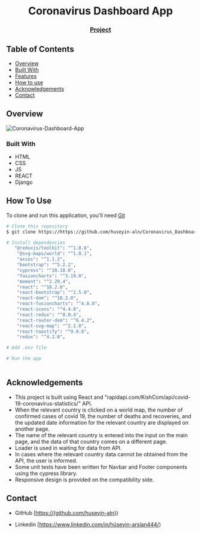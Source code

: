 <h1 align="center">Coronavirus Dashboard App</h1>

<div align="center">
  <h3>
    <a href="https://coronavirus-dashboard-app.netlify.app/">
      Project
    </a>
 
  </h3>
</div>




<!-- TABLE OF CONTENTS -->

## Table of Contents

- [Overview](#overview)
- [Built With](#built-with)
- [Features](#features)
- [How to use](#how-to-use)
- [Acknowledgements](#acknowledgements)
- [Contact](#contact)

<!-- OVERVIEW -->

## Overview

![Coronavirus-Dashboard-App](https://user-images.githubusercontent.com/101873227/196030704-48ed0a75-cbea-467c-8401-b5a79925ca34.gif)


### Built With



- HTML
- CSS
- JS
- REACT
- Django

## How To Use

To clone and run this application, you'll need [Git](https://git-scm.com) 
```bash
# Clone this repository
$ git clone https://https://github.com/huseyin-aln/Coronavirus_Dashboard_App

# Install dependencies
   "@reduxjs/toolkit": "^1.8.6",
    "@svg-maps/world": "^1.0.1",
    "axios": "^1.1.2",
    "bootstrap": "^5.2.2",
    "cypress": "^10.10.0",
    "fusioncharts": "^3.19.0",
    "moment": "^2.29.4",
    "react": "^18.2.0",
    "react-bootstrap": "^2.5.0",
    "react-dom": "^18.2.0",
    "react-fusioncharts": "^4.0.0",
    "react-icons": "^4.4.0",
    "react-redux": "^8.0.4",
    "react-router-dom": "^6.4.2",
    "react-svg-map": "^2.2.0",
    "react-toastify": "^9.0.8",
    "redux": "^4.2.0",

# Add .env file

# Run the app
    
```

## Acknowledgements
- This project is built using React and "rapidapi.com/KishCom/api/covid-19-coronavirus-statistics/" API.
- When the relevant country is clicked on a world map, the number of confirmed cases of covid 19, the number of deaths and recoveries, and the updated date 
information for the relevant country are displayed on another page.
- The name of the relevant country is entered into the input on the main page, and the data of that country comes on a different page.
- Loader is used in waiting for data from API.
- In cases where the relevant country data cannot be obtained from the API, the user is informed.
- Some unit tests have been written for Navbar and Footer components using the cypress library.
- Responsive design is provided on the compatibility side.

## Contact


- GitHub [[https://{github.com/huseyin-aln}](https://github.com/huseyin-aln))

- Linkedin [https://www.linkedin.com/in/hüseyin-arslan444/)
